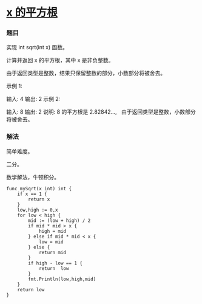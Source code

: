 # [x 的平方根](https://leetcode-cn.com/problems/sqrtx/)

### 题目
实现 int sqrt(int x) 函数。

计算并返回 x 的平方根，其中 x 是非负整数。

由于返回类型是整数，结果只保留整数的部分，小数部分将被舍去。

示例 1:

输入: 4
输出: 2
示例 2:

输入: 8
输出: 2
说明: 8 的平方根是 2.82842..., 
     由于返回类型是整数，小数部分将被舍去。

### 解法

简单难度。

二分。

数学解法，牛顿积分。
   
```
func mySqrt(x int) int {
	if x == 1 {
		return x
	}
	low,high := 0,x
	for low < high {
		mid := (low + high) / 2
		if mid * mid > x {
			high = mid
		} else if mid * mid < x {
			low = mid
		} else {
			return mid
		}
		if high - low == 1 {
			return  low
		}
		fmt.Println(low,high,mid)
	}
	return low
}
```